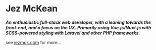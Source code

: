 <!--
**jezmck/jezmck** is a ✨ _special_ ✨ repository because its `README.md` (this file) appears on your GitHub profile.

Here are some ideas to get you started:

- 🔭 I’m currently working on ...
- 🌱 I’m currently learning ...
- 👯 I’m looking to collaborate on ...
- 🤔 I’m looking for help with ...
- 💬 Ask me about ...
- 📫 How to reach me: ...
- 😄 Pronouns: ...
- ⚡ Fun fact: ...
-->

# Jez McKean
***An enthusiastic full-stack web developer, with a leaning towards the front-end, and a focus on the UX. Primarily using Vue.js/Nuxt.js with SCSS-powered styling with Laravel and other PHP frameworks.***

see [jezmck.com](//jezmck.com) for more...
